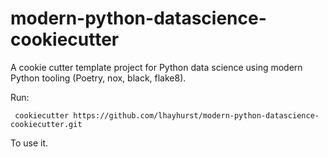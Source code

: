 # modern-python-datascience-cookiecutter
A cookie cutter template project for Python data science using modern Python tooling (Poetry, nox, black, flake8).

Run:

```shell
 cookiecutter https://github.com/lhayhurst/modern-python-datascience-cookiecutter.git
 ```
 
 To use it.
